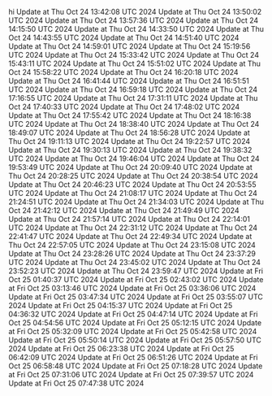 hi
Update at Thu Oct 24 13:42:08 UTC 2024
Update at Thu Oct 24 13:50:02 UTC 2024
Update at Thu Oct 24 13:57:36 UTC 2024
Update at Thu Oct 24 14:15:50 UTC 2024
Update at Thu Oct 24 14:33:50 UTC 2024
Update at Thu Oct 24 14:43:55 UTC 2024
Update at Thu Oct 24 14:51:40 UTC 2024
Update at Thu Oct 24 14:59:01 UTC 2024
Update at Thu Oct 24 15:19:56 UTC 2024
Update at Thu Oct 24 15:33:42 UTC 2024
Update at Thu Oct 24 15:43:11 UTC 2024
Update at Thu Oct 24 15:51:02 UTC 2024
Update at Thu Oct 24 15:58:22 UTC 2024
Update at Thu Oct 24 16:20:18 UTC 2024
Update at Thu Oct 24 16:41:44 UTC 2024
Update at Thu Oct 24 16:51:51 UTC 2024
Update at Thu Oct 24 16:59:18 UTC 2024
Update at Thu Oct 24 17:16:55 UTC 2024
Update at Thu Oct 24 17:31:11 UTC 2024
Update at Thu Oct 24 17:40:33 UTC 2024
Update at Thu Oct 24 17:48:02 UTC 2024
Update at Thu Oct 24 17:55:42 UTC 2024
Update at Thu Oct 24 18:16:38 UTC 2024
Update at Thu Oct 24 18:38:40 UTC 2024
Update at Thu Oct 24 18:49:07 UTC 2024
Update at Thu Oct 24 18:56:28 UTC 2024
Update at Thu Oct 24 19:11:13 UTC 2024
Update at Thu Oct 24 19:22:57 UTC 2024
Update at Thu Oct 24 19:30:13 UTC 2024
Update at Thu Oct 24 19:38:32 UTC 2024
Update at Thu Oct 24 19:46:04 UTC 2024
Update at Thu Oct 24 19:53:49 UTC 2024
Update at Thu Oct 24 20:09:40 UTC 2024
Update at Thu Oct 24 20:28:25 UTC 2024
Update at Thu Oct 24 20:38:54 UTC 2024
Update at Thu Oct 24 20:46:23 UTC 2024
Update at Thu Oct 24 20:53:55 UTC 2024
Update at Thu Oct 24 21:08:17 UTC 2024
Update at Thu Oct 24 21:24:51 UTC 2024
Update at Thu Oct 24 21:34:03 UTC 2024
Update at Thu Oct 24 21:42:12 UTC 2024
Update at Thu Oct 24 21:49:49 UTC 2024
Update at Thu Oct 24 21:57:14 UTC 2024
Update at Thu Oct 24 22:14:01 UTC 2024
Update at Thu Oct 24 22:31:12 UTC 2024
Update at Thu Oct 24 22:41:47 UTC 2024
Update at Thu Oct 24 22:49:34 UTC 2024
Update at Thu Oct 24 22:57:05 UTC 2024
Update at Thu Oct 24 23:15:08 UTC 2024
Update at Thu Oct 24 23:28:26 UTC 2024
Update at Thu Oct 24 23:37:29 UTC 2024
Update at Thu Oct 24 23:45:02 UTC 2024
Update at Thu Oct 24 23:52:23 UTC 2024
Update at Thu Oct 24 23:59:47 UTC 2024
Update at Fri Oct 25 01:40:37 UTC 2024
Update at Fri Oct 25 02:43:02 UTC 2024
Update at Fri Oct 25 03:13:46 UTC 2024
Update at Fri Oct 25 03:36:06 UTC 2024
Update at Fri Oct 25 03:47:34 UTC 2024
Update at Fri Oct 25 03:55:07 UTC 2024
Update at Fri Oct 25 04:15:37 UTC 2024
Update at Fri Oct 25 04:36:32 UTC 2024
Update at Fri Oct 25 04:47:14 UTC 2024
Update at Fri Oct 25 04:54:56 UTC 2024
Update at Fri Oct 25 05:12:15 UTC 2024
Update at Fri Oct 25 05:32:09 UTC 2024
Update at Fri Oct 25 05:42:58 UTC 2024
Update at Fri Oct 25 05:50:14 UTC 2024
Update at Fri Oct 25 05:57:50 UTC 2024
Update at Fri Oct 25 06:23:38 UTC 2024
Update at Fri Oct 25 06:42:09 UTC 2024
Update at Fri Oct 25 06:51:26 UTC 2024
Update at Fri Oct 25 06:58:48 UTC 2024
Update at Fri Oct 25 07:18:28 UTC 2024
Update at Fri Oct 25 07:31:06 UTC 2024
Update at Fri Oct 25 07:39:57 UTC 2024
Update at Fri Oct 25 07:47:38 UTC 2024
